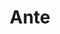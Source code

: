---
git: https://github.com/jfecher/ante
logohandle: antelang
sort: antelang
title: Ante
website: https://antelang.org/
---